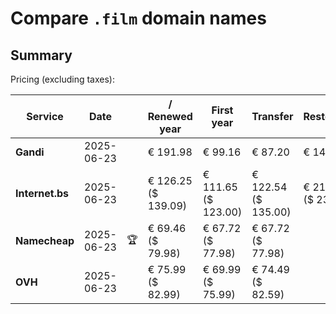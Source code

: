 # Compare `.film` domain names

## Summary

Pricing (excluding taxes):

| Service | Date |  | / Renewed year | First year | Transfer | Restoration |
|--|--|--|--|--|--|--|
| **Gandi** | 2025-06-23 |  | € 191.98 | € 99.16 | € 87.20 | € 144.16 |
| **Internet.bs** | 2025-06-23 |  | € 126.25<br>($ 139.09) | € 111.65<br>($ 123.00) | € 122.54<br>($ 135.00) | € 217.05<br>($ 239.09) |
| **Namecheap** | 2025-06-23 | 🏆 | € 69.46<br>($ 79.98) | € 67.72<br>($ 77.98) | € 67.72<br>($ 77.98) |  |
| **OVH** | 2025-06-23 |  | € 75.99<br>($ 82.99) | € 69.99<br>($ 75.99) | € 74.49<br>($ 82.59) |  |
